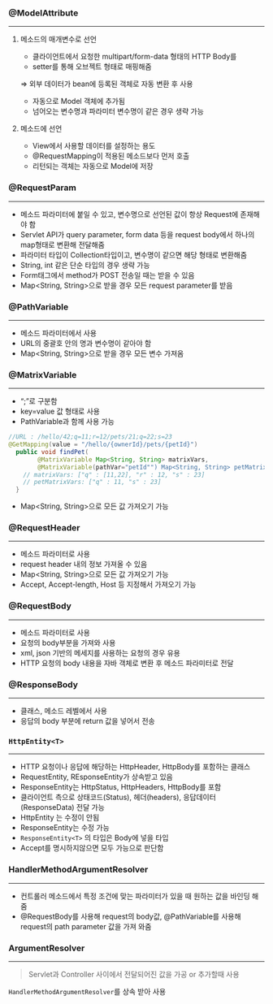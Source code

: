 ### @ModelAttribute

---

1. 메소드의 매개변수로 선언
    - 클라이언트에서 요청한 multipart/form-data 형태의 HTTP Body를
    - setter를 통해 오브젝트 형태로 매핑해줌
    
    ⇒ 외부 데이터가 bean에 등록된 객체로 자동 변환 후 사용
    
    - 자동으로 Model 객체에 추가됨
    - 넘어오는 변수명과 파라미터 변수명이 같은 경우 생략 가능
2. 메소드에 선언
    - View에서 사용할 데이터를 설정하는 용도
    - @RequestMapping이 적용된 메소드보다 먼저 호출
    - 리턴되는 객체는 자동으로 Model에 저장

### @RequestParam

---

- 메소드 파라미터에 붙일 수 있고, 변수명으로 선언된 값이 항상 Request에 존재해야 함
- Servlet API가 query parameter, form data 등을 request body에서 하나의 map형태로 변환해 전달해줌
- 파라미터 타입이 Collection타입이고, 변수명이 같으면 해당 형태로 변환해줌
- String, int 같은 단순 타입의 경우 생략 가능
- Form태그에서 method가 POST 전송일 때는 받을 수 있음
- Map<String, String>으로 받을 경우 모든 request parameter를 받음

### @PathVariable

---

- 메소드 파라미터에서 사용
- URL의 중괄호 안의 명과 변수명이 같아야 함
- Map<String, String>으로 받을 경우 모든 변수 가져옴

### @MatrixVariable

---

- “;”로 구분함
- key=value 값 형태로 사용
- PathVariable과 함께 사용 가능

```java
//URL : /hello/42;q=11;r=12/pets/21;q=22;s=23
@GetMapping(value = "/hello/{ownerId}/pets/{petId}")
  public void findPet(
        @MatrixVariable Map<String, String> matrixVars,
        @MatrixVariable(pathVar="petId"") Map<String, String> petMatrixVars) {
    // matrixVars: ["q" : [11,22], "r" : 12, "s" : 23]
    // petMatrixVars: ["q" : 11, "s" : 23]
  }
```

- Map<String, String>으로 모든 값 가져오기 가능

### @RequestHeader

---

- 메소드 파라미터로 사용
- request header 내의 정보 가져올 수 있음
- Map<String, String>으로 모든 값 가져오기 가능
- Accept, Accept-length, Host 등 지정해서 가져오기 가능

### @RequestBody

---

- 메소드 파라미터로 사용
- 요청의 body부분을 가져와 사용
- xml, json 기반의 메세지를 사용하는 요청의 경우 유용
- HTTP 요청의 body 내용을 자바 객체로 변환 후 메소드 파라미터로 전달

### @ResponseBody

---

- 클래스, 메소드 레벨에서 사용
- 응답의 body 부분에 return 값을 넣어서 전송

### `HttpEntity<T>`

---

- HTTP 요청이나 응답에 해당하는 HttpHeader, HttpBody를 포함하는 클래스
- RequestEntity, REsponseEntity가 상속받고 있음
- ResponseEntity는 HttpStatus, HttpHeaders, HttpBody를 포함
- 클라이언트 측으로 상태코드(Status), 헤더(headers), 응답데이터(ResponseData) 전달 가능
- HttpEntity 는 수정이 안됨
- ResponseEntity는 수정 가능
- `ResponseEntity<T>` 의 타입은 Body에 넣을 타입
- Accept를 명시하지않으면 모두 가능으로 판단함

### HandlerMethodArgumentResolver

---

- 컨트롤러 메소드에서 특정 조건에 맞는 파라미터가 있을 때 원하는 값을 바인딩 해줌
- @RequestBody를 사용해 request의 body값,
@PathVariable를 사용해 request의 path parameter 값을 가져 와줌

### ArgumentResolver

---

> Servlet과 Controller 사이에서 전달되어진 값을 가공 or 추가할때 사용
> 

`HandlerMethodArgumentResolver`를 상속 받아 사용